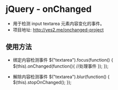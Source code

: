 jQuery - onChanged
=========
  * 用于检测 input textarea 元素内容变化的事件。
  * 项目地址: http://yes2.me/onchanged-project

使用方法
---------
  - 绑定内容检测事件
	$("textarea").focus(function() {
		$(this).onChanged(function(){
			//处理事件
		}); 
	});
	      
  - 解除内容检测事件
	$("textarea").blur(function() {
		$(this).stopOnChanged();
	});
